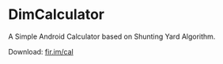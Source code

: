 # DimCalculator
A Simple Android Calculator based on Shunting Yard Algorithm.

Download: [fir.im/cal](www.fir.im/cal)
